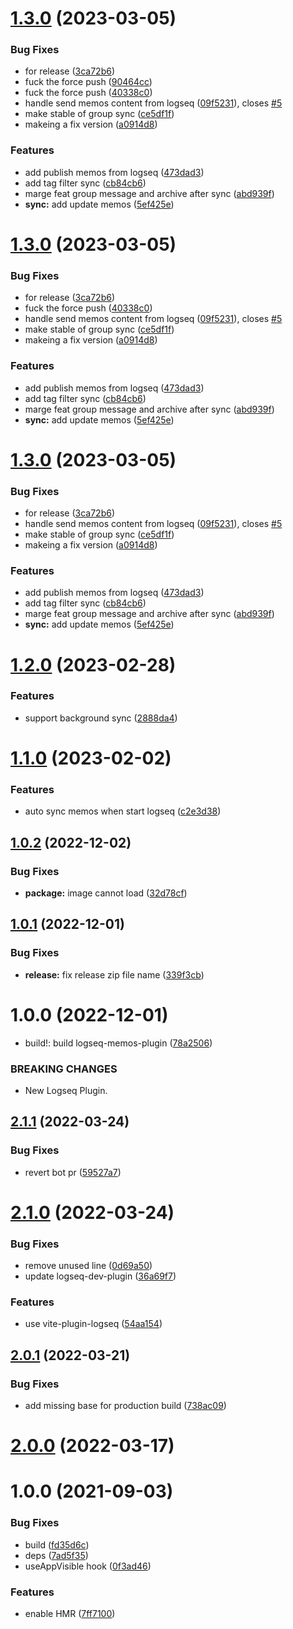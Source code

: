 # [1.3.0](https://github.com/EINDEX/logseq-memos-sync/compare/v1.2.0...v1.3.0) (2023-03-05)


### Bug Fixes

* for release ([3ca72b6](https://github.com/EINDEX/logseq-memos-sync/commit/3ca72b6aebc8ff0e41fcdfb3547b7424e7920deb))
* fuck the force push ([90464cc](https://github.com/EINDEX/logseq-memos-sync/commit/90464ccbea148ce004eda57b9e4eaa2e59884ad5))
* fuck the force push ([40338c0](https://github.com/EINDEX/logseq-memos-sync/commit/40338c020228a92b7063dae5dd5e5b421b8cdbe8))
* handle send memos content from logseq ([09f5231](https://github.com/EINDEX/logseq-memos-sync/commit/09f5231a5dc47a59622e1aefc46d77933e848ec1)), closes [#5](https://github.com/EINDEX/logseq-memos-sync/issues/5)
* make stable of group sync ([ce5df1f](https://github.com/EINDEX/logseq-memos-sync/commit/ce5df1fac6ffb918233f3a572f4dee0f3106b6c4))
* makeing a fix version ([a0914d8](https://github.com/EINDEX/logseq-memos-sync/commit/a0914d8c7cc1dc65d1138a73870d395ea85a1106))


### Features

* add publish memos from logseq ([473dad3](https://github.com/EINDEX/logseq-memos-sync/commit/473dad38906eb141c1be3228f19452b4ec108433))
* add tag filter sync ([cb84cb6](https://github.com/EINDEX/logseq-memos-sync/commit/cb84cb690210b3f6e81188e9808a6f0675bd0639))
* marge feat group message and archive after sync ([abd939f](https://github.com/EINDEX/logseq-memos-sync/commit/abd939f51c7a2d1af4f3cb4836174c2d6ad8683d))
* **sync:** add update memos ([5ef425e](https://github.com/EINDEX/logseq-memos-sync/commit/5ef425e3a5f2db5822b671401e9226eee2c2323d))

# [1.3.0](https://github.com/EINDEX/logseq-memos-sync/compare/v1.2.0...v1.3.0) (2023-03-05)


### Bug Fixes

* for release ([3ca72b6](https://github.com/EINDEX/logseq-memos-sync/commit/3ca72b6aebc8ff0e41fcdfb3547b7424e7920deb))
* fuck the force push ([40338c0](https://github.com/EINDEX/logseq-memos-sync/commit/40338c020228a92b7063dae5dd5e5b421b8cdbe8))
* handle send memos content from logseq ([09f5231](https://github.com/EINDEX/logseq-memos-sync/commit/09f5231a5dc47a59622e1aefc46d77933e848ec1)), closes [#5](https://github.com/EINDEX/logseq-memos-sync/issues/5)
* make stable of group sync ([ce5df1f](https://github.com/EINDEX/logseq-memos-sync/commit/ce5df1fac6ffb918233f3a572f4dee0f3106b6c4))
* makeing a fix version ([a0914d8](https://github.com/EINDEX/logseq-memos-sync/commit/a0914d8c7cc1dc65d1138a73870d395ea85a1106))


### Features

* add publish memos from logseq ([473dad3](https://github.com/EINDEX/logseq-memos-sync/commit/473dad38906eb141c1be3228f19452b4ec108433))
* add tag filter sync ([cb84cb6](https://github.com/EINDEX/logseq-memos-sync/commit/cb84cb690210b3f6e81188e9808a6f0675bd0639))
* marge feat group message and archive after sync ([abd939f](https://github.com/EINDEX/logseq-memos-sync/commit/abd939f51c7a2d1af4f3cb4836174c2d6ad8683d))
* **sync:** add update memos ([5ef425e](https://github.com/EINDEX/logseq-memos-sync/commit/5ef425e3a5f2db5822b671401e9226eee2c2323d))

# [1.3.0](https://github.com/EINDEX/logseq-memos-sync/compare/v1.2.0...v1.3.0) (2023-03-05)


### Bug Fixes

* for release ([3ca72b6](https://github.com/EINDEX/logseq-memos-sync/commit/3ca72b6aebc8ff0e41fcdfb3547b7424e7920deb))
* handle send memos content from logseq ([09f5231](https://github.com/EINDEX/logseq-memos-sync/commit/09f5231a5dc47a59622e1aefc46d77933e848ec1)), closes [#5](https://github.com/EINDEX/logseq-memos-sync/issues/5)
* make stable of group sync ([ce5df1f](https://github.com/EINDEX/logseq-memos-sync/commit/ce5df1fac6ffb918233f3a572f4dee0f3106b6c4))
* makeing a fix version ([a0914d8](https://github.com/EINDEX/logseq-memos-sync/commit/a0914d8c7cc1dc65d1138a73870d395ea85a1106))


### Features

* add publish memos from logseq ([473dad3](https://github.com/EINDEX/logseq-memos-sync/commit/473dad38906eb141c1be3228f19452b4ec108433))
* add tag filter sync ([cb84cb6](https://github.com/EINDEX/logseq-memos-sync/commit/cb84cb690210b3f6e81188e9808a6f0675bd0639))
* marge feat group message and archive after sync ([abd939f](https://github.com/EINDEX/logseq-memos-sync/commit/abd939f51c7a2d1af4f3cb4836174c2d6ad8683d))
* **sync:** add update memos ([5ef425e](https://github.com/EINDEX/logseq-memos-sync/commit/5ef425e3a5f2db5822b671401e9226eee2c2323d))

# [1.2.0](https://github.com/EINDEX/logseq-memos-sync/compare/v1.1.0...v1.2.0) (2023-02-28)


### Features

* support background sync ([2888da4](https://github.com/EINDEX/logseq-memos-sync/commit/2888da46c4f366871224f4ad9c39026e06bfe274))

# [1.1.0](https://github.com/EINDEX/logseq-memos-sync/compare/v1.0.2...v1.1.0) (2023-02-02)


### Features

* auto sync memos when start logseq ([c2e3d38](https://github.com/EINDEX/logseq-memos-sync/commit/c2e3d3816b3f03c6d58eff4735068343b3a79839))

## [1.0.2](https://github.com/EINDEX/logseq-memos-sync/compare/v1.0.1...v1.0.2) (2022-12-02)


### Bug Fixes

* **package:** image cannot load ([32d78cf](https://github.com/EINDEX/logseq-memos-sync/commit/32d78cf5e2366f0a2565e084a419cdf47c2edb25))

## [1.0.1](https://github.com/EINDEX/logseq-memos-sync/compare/v1.0.0...v1.0.1) (2022-12-01)


### Bug Fixes

* **release:** fix release zip file name ([339f3cb](https://github.com/EINDEX/logseq-memos-sync/commit/339f3cb1b2dc20929f93730300c30002594f3e14))

# 1.0.0 (2022-12-01)


* build!: build logseq-memos-plugin ([78a2506](https://github.com/EINDEX/logseq-memos-sync/commit/78a2506f47fbf328b7a8014c8866ccbe0892a113))


### BREAKING CHANGES

* New Logseq Plugin.

## [2.1.1](https://github.com/pengx17/logseq-plugin-template-react/compare/v2.1.0...v2.1.1) (2022-03-24)


### Bug Fixes

* revert bot pr ([59527a7](https://github.com/pengx17/logseq-plugin-template-react/commit/59527a7044bec0ddd17a79de54844730e8a591a4))

# [2.1.0](https://github.com/pengx17/logseq-plugin-template-react/compare/v2.0.1...v2.1.0) (2022-03-24)


### Bug Fixes

* remove unused line ([0d69a50](https://github.com/pengx17/logseq-plugin-template-react/commit/0d69a504e4847b4859377ada65766b887920ae38))
* update logseq-dev-plugin ([36a69f7](https://github.com/pengx17/logseq-plugin-template-react/commit/36a69f7f13789cd86156273dbf8c01fad793b3e1))


### Features

* use vite-plugin-logseq ([54aa154](https://github.com/pengx17/logseq-plugin-template-react/commit/54aa154615eafa9af8727d0fc1f3031c5e610aa7))

## [2.0.1](https://github.com/pengx17/logseq-plugin-template-react/compare/v2.0.0...v2.0.1) (2022-03-21)


### Bug Fixes

* add missing base for production build ([738ac09](https://github.com/pengx17/logseq-plugin-template-react/commit/738ac09dab9785ccc3564117bc4026cfb4464e9a))

# [2.0.0](https://github.com/pengx17/logseq-plugin-template-react/compare/v1.0.0...v2.0.0) (2022-03-17)

# 1.0.0 (2021-09-03)


### Bug Fixes

* build ([fd35d6c](https://github.com/pengx17/logseq-plugin-template-react/commit/fd35d6c098e030920da26a65c734940a27b604df))
* deps ([7ad5f35](https://github.com/pengx17/logseq-plugin-template-react/commit/7ad5f351a645029823c3ab4cc04db2476948943a))
* useAppVisible hook ([0f3ad46](https://github.com/pengx17/logseq-plugin-template-react/commit/0f3ad46e2fe8f9326e796fb50f8f32d5c66d9bf8))


### Features

* enable HMR ([7ff7100](https://github.com/pengx17/logseq-plugin-template-react/commit/7ff7100552180c6d14f3df37a449b704da29270d))
